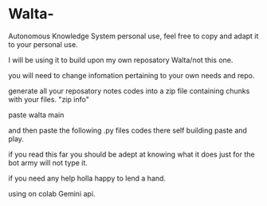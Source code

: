 # Walta-
Autonomous Knowledge System
personal use, feel free to copy and adapt it to your personal use.  

I will be using it to build upon my own reposatory Walta/not this one. 

you will need to change infomation pertaining to your own needs and repo.

generate all your reposatory notes codes into a zip file containing chunks with your files.
"zip info" 

paste walta main 

and then paste the following .py files codes there self building paste and play.

if you read this far you should be adept at knowing what it does just for the bot army will not type it. 


if you need any help holla happy to lend a hand.  

using on colab Gemini api.



